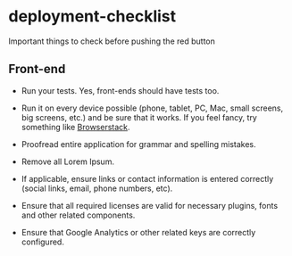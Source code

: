 # deployment-checklist
Important things to check before pushing the red button

## Front-end

- Run your tests. Yes, front-ends should have tests too.

- Run it on every device possible (phone, tablet, PC, Mac, small screens, big screens, etc.) and be sure that it works. If you feel fancy, try something like [Browserstack](https://www.browserstack.com/).

- Proofread entire application for grammar and spelling mistakes.

- Remove all Lorem Ipsum.

- If applicable, ensure links or contact information is entered correctly (social links, email, phone numbers, etc).

- Ensure that all required licenses are valid for necessary plugins, fonts and other related components.

- Ensure that Google Analytics or other related keys are correctly configured.
